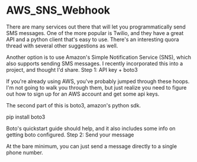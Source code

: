 # AWS_SNS_Webhook
There are many services out there that will let you programmatically send SMS messages. One of the more popular is Twilio, and they have a great API and a python client that's easy to use. There's an interesting quora thread with several other suggestions as well.

Another option is to use Amazon's Simple Notification Service (SNS), which also supports sending SMS messages. I recently incorporated this into a project, and thought I'd share.
Step 1: API key + boto3

If you're already using AWS, you've probably jumped through these hoops. I'm not going to walk you through them, but just realize you need to figure out how to sign up for an AWS account and get some api keys.

The second part of this is boto3, amazon's python sdk.

pip install boto3

Boto's quickstart guide should help, and it also includes some info on getting boto configured.
Step 2: Send your message

At the bare minimum, you can just send a message directly to a single phone number. 
